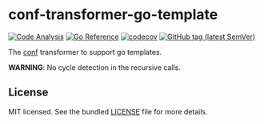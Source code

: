 # conf-transformer-go-template

[![Code Analysis](https://github.com/sv-tools/conf-transformer-go-template/actions/workflows/checks.yaml/badge.svg)](https://github.com/sv-tools/conf-transformer-go-template/actions/workflows/checks.yaml)
[![Go Reference](https://pkg.go.dev/badge/github.com/sv-tools/conf-transformer-go-template.svg)](https://pkg.go.dev/github.com/sv-tools/conf-transformer-go-template)
[![codecov](https://codecov.io/gh/sv-tools/conf-transformer-go-template/branch/main/graph/badge.svg?token=0XVOTDR1CW)](https://codecov.io/gh/sv-tools/conf-transformer-go-template)
[![GitHub tag (latest SemVer)](https://img.shields.io/github/v/tag/sv-tools/conf-transformer-go-template?style=flat)](https://github.com/sv-tools/conf-transformer-go-template/releases)

The [conf](https://github.com/sv-tools/conf) transformer to support go templates.

**WARNING**: No cycle detection in the recursive calls.

## License

MIT licensed. See the bundled [LICENSE](LICENSE) file for more details.
